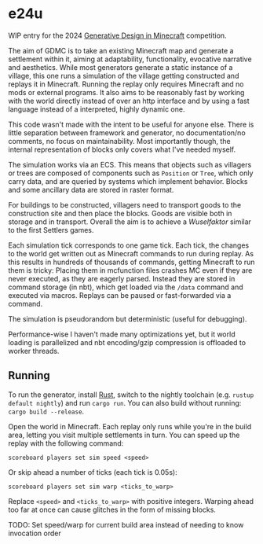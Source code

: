 # e24u

WIP entry for the 2024 [Generative Design in Minecraft](https://gendesignmc.wikidot.com/start) competition.

The aim of GDMC is to take an existing Minecraft map and generate a settlement within it, aiming at adaptability, functionality, evocative narrative and aesthetics. While most generators generate a static instance of a village, this one runs a simulation of the village getting constructed and replays it in Minecraft. Running the replay only requires Minecraft and no mods or external programs. It also aims to be reasonably fast by working with the world directly instead of over an http interface and by using a fast language instead of a interpreted, highly dynamic one.

This code wasn't made with the intent to be useful for anyone else. There is little separation between framework and generator, no documentation/no comments, no focus on maintainability. Most importantly though, the internal representation of blocks only covers what I've needed myself.

The simulation works via an ECS. This means that objects such as villagers or trees are composed of components such as `Position` or `Tree`, which only carry data, and are queried by systems which implement behavior. Blocks and some ancillary data are stored in raster format.

For buildings to be constructed, villagers need to transport goods to the construction site and then place the blocks. Goods are visible both in storage and in transport. Overall the aim is to achieve a *Wuselfaktor* similar to the first Settlers games.

Each simulation tick corresponds to one game tick. Each tick, the changes to the world get written out as Minecraft commands to run during replay. As this results in hundreds of thousands of commands, getting Minecraft to run them is tricky: Placing them in mcfunction files crashes MC even if they are never executed, as they are eagerly parsed. Instead they are stored in command storage (in nbt), which get loaded via the `/data` command and executed via macros. Replays can be paused or fast-forwarded via a command.

The simulation is pseudorandom but deterministic (useful for debugging).

Performance-wise I haven't made many optimizations yet, but it world loading is parallelized and nbt encoding/gzip compression is offloaded to worker threads.

## Running

To run the generator, install [Rust](https://rust-lang.org), switch to the nightly toolchain (e.g. `rustup default nightly`) and run `cargo run`. You can also build without running: `cargo build --release`.

Open the world in Minecraft. Each replay only runs while you're in the build area, letting you visit multiple settlements in turn. You can speed up the replay with the following command:

```mcfunction
scoreboard players set sim speed <speed>
```
Or skip ahead a number of ticks (each tick is 0.05s):

```mcfunction
scoreboard players set sim warp <ticks_to_warp>
```

Replace `<speed>` and `<ticks_to_warp>` with positive integers. Warping ahead too far at once can cause glitches in the form of missing blocks.

TODO: Set speed/warp for current build area instead of needing to know invocation order
